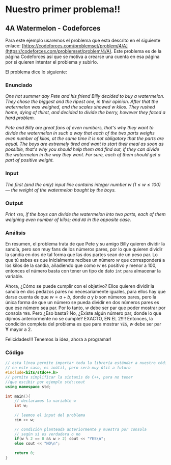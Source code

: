 # Nuestro primer problema!!

## 4A Watermelon - Codeforces

Para este ejemplo usaremos el problema que esta descrito en el siguiente enlace: [https://codeforces.com/problemset/problem/4/A](https://codeforces.com/problemset/problem/4/A). Este problema es de la página Codeforces así que se motiva a crearse una cuenta en esa página por si quieren intentar el problema y subirlo.

El problema dice lo siguiente:

### Enunciado

*One hot summer day Pete and his friend Billy decided to buy a watermelon. They chose the biggest and the ripest one, in their opinion. After that the watermelon was weighed, and the scales showed $w$ kilos. They rushed home, dying of thirst, and decided to divide the berry, however they faced a hard problem.*

*Pete and Billy are great fans of even numbers, that's why they want to divide the watermelon in such a way that each of the two parts weighs even number of kilos, at the same time it is not obligatory that the parts are equal. The boys are extremely tired and want to start their meal as soon as possible, that's why you should help them and find out, if they can divide the watermelon in the way they want. For sure, each of them should get a part of positive weight.*

### Input

*The first (and the only) input line contains integer number w ($1\leq w \leq 100$) — the weight of the watermelon bought by the boys.*

### Output

*Print `YES`, if the boys can divide the watermelon into two parts, each of them weighing even number of kilos; and `NO` in the opposite case.*

### Análisis

En resumen, el problema trata de que Pete y su amigo Billy quieren dividir la sandía, pero son muy fans de los números pares, por lo que quieren dividir la sandía en dos de tal forma que las dos partes sean de un peso par. Lo que tú sabes es que inicialmente recibes un número $w$ que corresponderá a los kilos de la sandía, añadiendo que como $w$ es positivo y menor a $100$, entonces el número basta con tener un tipo de dato `int` para almacenar la variable. 

Ahora, ¿Cómo se puede cumplir con el objetivo? Ellos quieren dividir la sandía en dos pedazos pares no necesariamente iguales, para ellos hay que darse cuenta de que $w = a + b$, donde $a$ y $b$ son números pares, pero la única forma de que un número se pueda dividir en dos números pares es que ese número sea par. Por lo tanto, $w$ debe ser par que poder mostrar por consola `YES`. Pero ¿Eso basta? No, ¿Existe algún número par, donde lo que dijimos anteriormente no se cumple? EXACTO, EN EL 2!!!! Entonces, la condición completa del problema es que para mostrar `YES`, $w$ debe ser par **Y** mayor a $2$.

Felicidades!!! Tenemos la idea, ahora a programar!

### Código

```cpp
// esta línea permite importar toda la librería estándar a nuestro código
// en este caso, es inútil, pero será muy útil a futuro
#include<bits/stdc++.h> 
// permite simplificar la sintaxis de C++, para no tener 
//que escibir por ejemplo std::cout
using namespace std;
 
int main(){
	// declaramos la variable w
	int w;
 
 	// leemos el input del problema
	cin >> w;
 
 	// condición planteada anteriormente y muestra por consola 
 	// según si es verdadera o no
	if(w % 2 == 0 && w > 2) cout << "YES\n";
	else cout << "NO\n";
 
	return 0;
}
```

